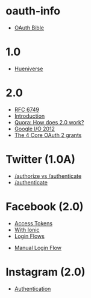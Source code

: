 # oauth-info

* [OAuth Bible](http://oauthbible.com/)

1.0
=======
* [Hueniverse](http://hueniverse.com/oauth/)


2.0
========
* [RFC 6749](https://tools.ietf.org/html/rfc6749)
* [Introduction](https://www.digitalocean.com/community/tutorials/an-introduction-to-oauth-2)
* [Quora: How does 2.0 work?](http://www.quora.com/How-does-OAuth-2-0-work)
* [Google I/O 2012](https://www.youtube.com/watch?v=YLHyeSuBspI)
* [The 4 Core OAuth 2 grants](https://aaronparecki.com/articles/2012/07/29/1/oauth2-simplified#authorization)


Twitter (1.0A)
==============
* [/authorize vs /authenticate](https://dev.twitter.com/oauth/3-legged)
* [/authenticate](https://dev.twitter.com/web/sign-in/implementing)

Facebook (2.0)
==============
* [Access Tokens](https://developers.facebook.com/docs/facebook-login/access-tokens)
* [With Ionic](https://www.youtube.com/watch?v=Y2je5D2xpmg)
* [Login Flows](https://developers.facebook.com/docs/facebook-login/v2.3)
- [Manual Login Flow](https://developers.facebook.com/docs/facebook-login/manually-build-a-login-flow/v2.3)

Instagram (2.0)
==============
* [Authentication](https://instagram.com/developer/authentication/)
